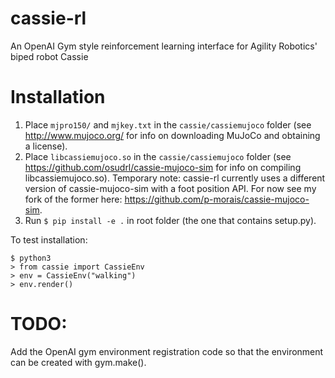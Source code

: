 # cassie-rl
An OpenAI Gym style reinforcement learning interface for Agility Robotics' biped robot Cassie 

# Installation

1.  Place ```mjpro150/``` and ```mjkey.txt``` in the ```cassie/cassiemujoco``` folder (see http://www.mujoco.org/ for info on downloading MuJoCo and obtaining a license). 
2.  Place ```libcassiemujoco.so``` in the ```cassie/cassiemujoco``` folder (see https://github.com/osudrl/cassie-mujoco-sim for info on compiling libcassiemujoco.so). Temporary note: cassie-rl currently uses a different version of cassie-mujoco-sim with a foot position API. For now see my fork of the former here: https://github.com/p-morais/cassie-mujoco-sim.
3.  Run ```$ pip install -e .``` in root folder (the one that contains setup.py). 

To test installation:
```
$ python3
> from cassie import CassieEnv
> env = CassieEnv("walking")
> env.render()
```

# TODO:

Add the OpenAI gym environment registration code so that the environment can be created with gym.make().
